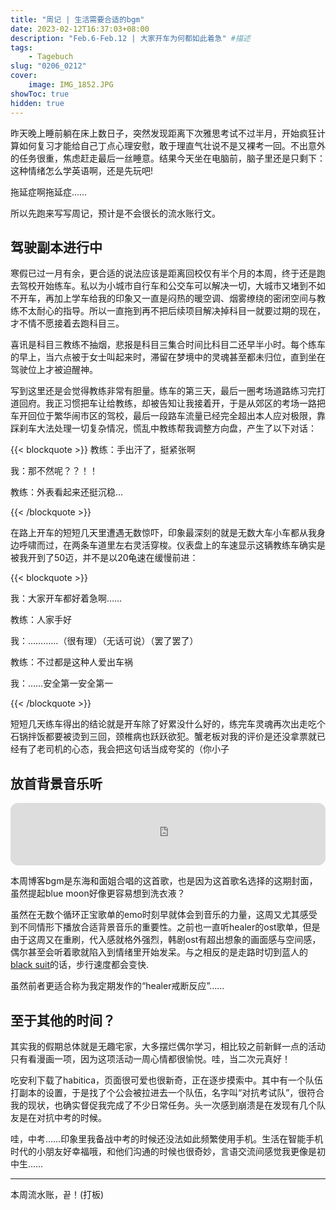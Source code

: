 ```yaml
---
title: "周记 | 生活需要合适的bgm"
date: 2023-02-12T16:37:03+08:00
description: "Feb.6-Feb.12 | 大家开车为何都如此着急" #描述
tags: 
    - Tagebuch
slug: "0206_0212"
cover:
    image: IMG_1852.JPG
showToc: true
hidden: true
---
```

昨天晚上睡前躺在床上数日子，突然发现距离下次雅思考试不过半月，开始疯狂计算如何复习才能给自己丁点心理安慰，敢于理直气壮说不是又裸考一回。不出意外的任务很重，焦虑赶走最后一丝睡意。结果今天坐在电脑前，脑子里还是只剩下：这种情绪怎么学英语啊，还是先玩吧!

拖延症啊拖延症……

所以先跑来写写周记，预计是不会很长的流水账行文。

## 驾驶副本进行中

寒假已过一月有余，更合适的说法应该是距离回校仅有半个月的本周，终于还是跑去驾校开始练车。私以为小城市自行车和公交车可以解决一切，大城市又堵到不如不开车，再加上学车给我的印象又一直是闷热的暖空调、烟雾缭绕的密闭空间与教练不太耐心的指导。所以一直拖到再不把后续项目解决掉科目一就要过期的现在，才不情不愿接着去跑科目三。

喜讯是科目三教练不抽烟，悲报是科目三集合时间比科目二还早半小时。每个练车的早上，当六点被于女士叫起来时，滞留在梦境中的灵魂甚至都未归位，直到坐在驾驶位上才被迫醒神。

写到这里还是会觉得教练非常有胆量。练车的第三天，最后一圈考场道路练习完打道回府。我正习惯把车让给教练，却被告知让我接着开，于是从郊区的考场一路把车开回位于繁华闹市区的驾校，最后一段路车流量已经完全超出本人应对极限，靠踩刹车大法处理一切复杂情况，慌乱中教练帮我调整方向盘，产生了以下对话：

{{< blockquote >}}
教练：手出汗了，挺紧张啊

我：那不然呢？？！！

教练：外表看起来还挺沉稳…

{{< /blockquote >}}

在路上开车的短短几天里遭遇无数惊吓，印象最深刻的就是无数大车小车都从我身边呼啸而过，在两条车道里左右灵活穿梭。仪表盘上的车速显示这辆教练车确实是被我开到了50迈，并不是以20龟速在缓慢前进：

{{< blockquote >}}

我：大家开车都好着急啊……

教练：人家手好

我：…………（很有理）（无话可说）（罢了罢了）

教练：不过都是这种人爱出车祸

我：……安全第一安全第一

{{< /blockquote >}}

短短几天练车得出的结论就是开车除了好累没什么好的，练完车灵魂再次出走吃个石锅拌饭都要被烫到三回，颈椎病也跃跃欲犯。蟹老板对我的评价是还没拿票就已经有了老司机的心态，我会把这句话当成夸奖的（你小子

## 放首背景音乐听
<iframe style="border-radius:12px" src="https://open.spotify.com/embed/track/3KEVb5hx9896HWmZj8OIXD?utm_source=generator" width="100%" height="100" frameBorder="0" allowfullscreen="" allow="autoplay; clipboard-write; encrypted-media; fullscreen; picture-in-picture" loading="lazy"></iframe>

本周博客bgm是东海和面姐合唱的这首歌，也是因为这首歌名选择的这期封面，虽然提起blue moon好像更容易想到洗衣液？

虽然在无数个循环正宝歌单的emo时刻早就体会到音乐的力量，这周又尤其感受到不同情形下播放合适背景音乐的重要性。之前也一直听healer的ost歌单，但是由于这周又在重刷，代入感就格外强烈，韩剧ost有超出想象的画面感与空间感，偶尔甚至会听着歌就陷入到情绪里开始发呆。与之相反的是走路时切到蓝人的[black suit](https://open.spotify.com/track/0g0T4ICIkwpS75xZMpubPz?si=9f7556cbb3a342ea)的话，步行速度都会变快.

虽然前者更适合称为我定期发作的“healer戒断反应”……

## 至于其他的时间？
其实我的假期总体就是无趣宅家，大多摆烂偶尔学习，相比较之前新鲜一点的活动只有看漫画一项，因为这项活动一周心情都很愉悦。哇，当二次元真好！

吃安利下载了habitica，页面很可爱也很新奇，正在逐步摸索中。其中有一个队伍打副本的设置，于是找了个公会被拉进去一个队伍，名字叫“对抗考试队”，很符合我的现状，也确实督促我完成了不少日常任务。头一次感到崩溃是在发现有几个队友是在对抗中考的时候。

哇，中考……印象里我备战中考的时候还没法如此频繁使用手机。生活在智能手机时代的小朋友好幸福哦，和他们沟通的时候也很奇妙，言语交流间感觉我更像是初中生……

---
本周流水账，끝！(打板)